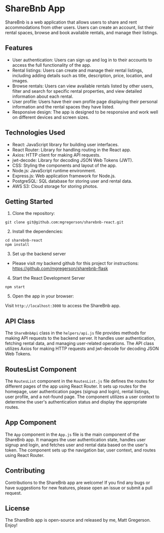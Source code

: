 # ShareBnb App

ShareBnb is a web application that allows users to share and rent accommodations from other users. Users can create an account, list their rental spaces, browse and book available rentals, and manage their listings.

## Features

- User authentication: Users can sign up and log in to their accounts to access the full functionality of the app.
- Rental listings: Users can create and manage their rental listings, including adding details such as title, description, price, location, and images.
- Browse rentals: Users can view available rentals listed by other users, filter and search for specific rental properties, and view detailed information about each rental.
- User profile: Users have their own profile page displaying their personal information and the rental spaces they have listed.
- Responsive design: The app is designed to be responsive and work well on different devices and screen sizes.

## Technologies Used

- React: JavaScript library for building user interfaces.
- React Router: Library for handling routing in the React app.
- Axios: HTTP client for making API requests.
- jwt-decode: Library for decoding JSON Web Tokens (JWT).
- CSS: Styling the components and layout of the app.
- Node.js: JavaScript runtime environment.
- Express.js: Web application framework for Node.js.
- PostgreSQL: SQL database for storing user and rental data.
- AWS S3: Cloud storage for storing photos.

## Getting Started

1. Clone the repository:

```shell
git clone git@github.com:mgregerson/sharebnb-react.git
```

2. Install the dependencies:

```shell
cd sharebnb-react
npm install
```

3. Set up the backend server

- Please visit my backend github for this project for instructions: https://github.com/mgregerson/sharebnb-flask

4. Start the React Development Server

```shell
npm start
```

5. Open the app in your browser:

Visit `http://localhost:3000` to access the ShareBnb app.

## API Class

The `ShareBnbApi` class in the `helpers/api.js` file provides methods for making API requests to the backend server. It handles user authentication, fetching rental data, and managing user-related operations. The API class utilizes Axios for making HTTP requests and jwt-decode for decoding JSON Web Tokens.

## RoutesList Component

The `RoutesList` component in the `RoutesList.js` file defines the routes for different pages of the app using React Router. It sets up routes for the homepage, user authentication pages (signup and login), rental listings, user profile, and a not-found page. The component utilizes a user context to determine the user's authentication status and display the appropriate routes.

## App Component

The `App` component in the `App.js` file is the main component of the ShareBnb app. It manages the user authentication state, handles user signup and login, and fetches user and rental data based on the user's token. The component sets up the navigation bar, user context, and routes using React Router.

## Contributing

Contributions to the ShareBnb app are welcome! If you find any bugs or have suggestions for new features, please open an issue or submit a pull request.

## License

The ShareBnb app is open-source and released by me, Matt Gregerson. Enjoy!
